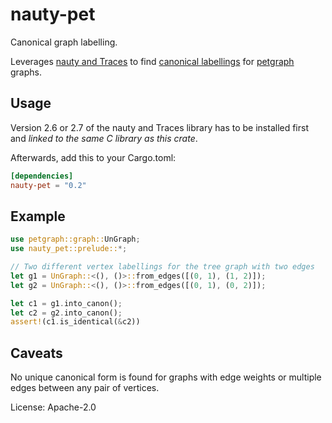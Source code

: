 # nauty-pet

Canonical graph labelling.

Leverages [nauty and Traces](http://pallini.di.uniroma1.it/) to
find [canonical
labellings](https://en.wikipedia.org/wiki/Graph_canonization) for
[petgraph](https://github.com/petgraph/petgraph) graphs.

## Usage

Version 2.6 or 2.7 of the nauty and Traces library has to be
installed first and _linked to the same C library as this crate_.

Afterwards, add this to your Cargo.toml:
```toml
[dependencies]
nauty-pet = "0.2"
```

## Example

```rust
use petgraph::graph::UnGraph;
use nauty_pet::prelude::*;

// Two different vertex labellings for the tree graph with two edges
let g1 = UnGraph::<(), ()>::from_edges([(0, 1), (1, 2)]);
let g2 = UnGraph::<(), ()>::from_edges([(0, 1), (0, 2)]);

let c1 = g1.into_canon();
let c2 = g2.into_canon();
assert!(c1.is_identical(&c2))
```

## Caveats

No unique canonical form is found for graphs with edge weights or
multiple edges between any pair of vertices.


License: Apache-2.0
